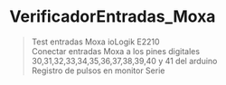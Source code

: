 # VerificadorEntradas_Moxa
>Test entradas Moxa ioLogik E2210  
>Conectar entradas Moxa a los pines digitales 30,31,32,33,34,35,36,37,38,39,40 y 41 del arduino  
>Registro de pulsos en monitor Serie  
